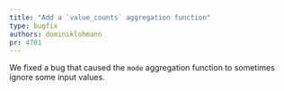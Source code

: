 ```yaml
---
title: "Add a `value_counts` aggregation function"
type: bugfix
authors: dominiklohmann
pr: 4701
---
```


We fixed a bug that caused the `mode` aggregation function to sometimes ignore
some input values.
